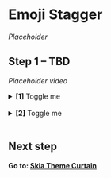 # Emoji Stagger

_Placeholder_

## Step 1 – TBD

_Placeholder video_

<details>
<summary>
  <b>[1]</b> Toggle me
</summary>

_Placeholder_

</details>
<br/>
<details>
<summary>
  <b>[2]</b> Toggle me
</summary>

_Placeholder_

</details>
<br/>

## Next step

**Go to: [Skia Theme Curtain](../SkiaThemeCurtain/)**
